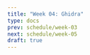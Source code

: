 ```yaml
---
title: "Week 04: Ghidra"
type: docs
prev: schedule/week-03
next: schedule/week-05
draft: true
---
```

